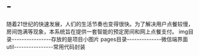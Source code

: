 # -
随着21世纪的快速发展，人们的生活节奏也变得很快。为了解决用户点餐较慢，房间饱满等现象，本系统旨在提供一套智能的预定房间和网上点餐支付。
img目录----------------存放的是项目小图片
pages目录--------------微信端界面
  util----------------常用代码封装
  
